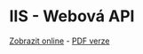 # IIS - Webová API

[Zobrazit online](https://gitshow.net/gh/DIFS-Teaching/slides/iis/p07_webova_api) - [PDF verze](https://raw.githubusercontent.com/DIFS-Teaching/slides/main/iis/p07_webova_api/p07_webova_api.pdf)

